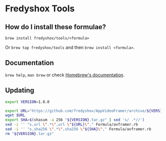# Fredyshox Tools

## How do I install these formulae?
`brew install fredyshox/tools/<formula>`

Or `brew tap fredyshox/tools` and then `brew install <formula>`.

## Documentation
`brew help`, `man brew` or check [Homebrew's documentation](https://docs.brew.sh).

## Updating

```sh
export VERSION=1.0.0
```

```sh
export URL="https://github.com/fredyshox/AppVideoFramer/archive/${VERSION}.tar.gz"
wget $URL
export SHA=$(shasum -a 256 "${VERSION}.tar.gz" | sed 's/ .*//')
sed -i '' "s,url \".*\",url \"${URL}\"," Formula/avframer.rb
sed -i '' "s,sha256 \".*\",sha256 \"${SHA}\"," Formula/avframer.rb
rm "${VERSION}.tar.gz"
```
